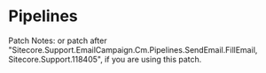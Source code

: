 # Pipelines

Patch Notes:
<processor type="Bear.Sitecore.Pipelines.SendEmail.FillCustomHeaders, Sitecore.Analytics" patch:after="processor[@type='Sitecore.EmailCampaign.Cm.Pipelines.SendEmail.FillEmail, Sitecore.EmailCampaign.Cm']"/>
or patch after "Sitecore.Support.EmailCampaign.Cm.Pipelines.SendEmail.FillEmail, Sitecore.Support.118405", if you are using this patch.